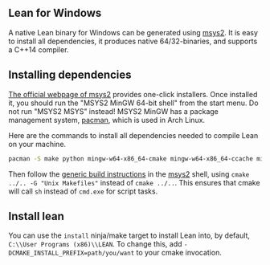 [msys2]: http://msys2.github.io
[pacman]: https://wiki.archlinux.org/index.php/pacman

Lean for Windows
----------------

A native Lean binary for Windows can be generated using [msys2].
It is easy to install all dependencies, it produces native
64/32-binaries, and supports a C++14 compiler.


## Installing dependencies

[The official webpage of msys2][msys2] provides one-click installers.
Once installed it, you should run the "MSYS2 MinGW 64-bit shell" from the start menu.
Do not run "MSYS2 MSYS" instead!
MSYS2 MinGW has a package management system, [pacman][pacman], which is used in Arch Linux.

Here are the commands to install all dependencies needed to compile Lean on your machine.

```bash
pacman -S make python mingw-w64-x86_64-cmake mingw-w64-x86_64-ccache mingw-w64-x86_64-clang git
```

Then follow the [generic build instructions](index.md) in the [msys2] shell, using
`cmake ../.. -G "Unix Makefiles"` instead of `cmake ../..`. This ensures that cmake will call `sh` instead
of `cmd.exe` for script tasks.

## Install lean

You can use the `install` ninja/make target to install Lean into, by default,
`C:\\User Programs (x86)\\LEAN`. To change this, add `-DCMAKE_INSTALL_PREFIX=path/you/want`
to your cmake invocation.
